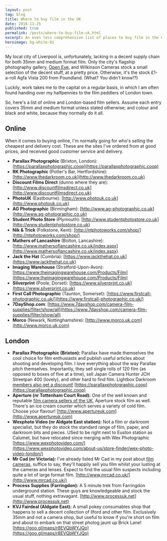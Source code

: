 ```yaml
---
layout: post
tag: blog
title: Where to buy film in the UK
date: 2016-11-25
published: true
permalink: /posts/where-to-buy-film-uk.html
excerpt: An even less comprehensive list of places to buy film in the UK.
heroimage: bg-white-01
---
```


My local city of Liverpool is, unfortunately, lacking in a decent supply chain for both 35mm and medium format film. Only the city's flagship photography gallery, [Open Eye](https://openeye.org.uk), and Wilkinson Cameras stock a small selection of the decent stuff, at a pretty price. Otherwise, it's the stock £1-a-roll Agfa Vista 200 from Poundland. (What? You didn't know!?)

Luckily, work takes me to the capital on a regular basis, in which I am often found handing over my halfpennies to the film peddlers of London town.

So, here's a list of online and London-based film sellers. Assume each entry covers 35mm and medium format unless stated otherwise; and colour and black and white, because they normally do it all.

## Online

When it comes to buying online, I'm normally going for who's selling the cheapest and delivery cost. These are the sites I've ordered from at good prices, and received good customer service and delivery.

* **Parallax Photographic** (Brixton, London): [https://parallaxphotographic.coop](https://parallaxphotographic.coop)
* **RK Photographic** (Potter's Bar, Hertfordshire): [http://www.thedarkroom.co.uk](http://www.thedarkroom.co.uk)
* **Discount Films Direct** (dunno where they are): [http://www.discountfilmsdirect.co.uk](http://www.discountfilmsdirect.co.uk)
* **PhotoUK** (Eastbourne): [http://www.photouk.co.uk](http://www.photouk.co.uk)
* **AG Photographic** (Birmingham): [http://www.ag-photographic.co.uk](http://www.ag-photographic.co.uk)
* **Student Photo Store** (Plymouth): [http://www.studentphotostore.co.uk](http://www.studentphotostore.co.uk)
* **Nik & Trick** (Folkstone, Kent): [http://ntphotoworks.com/shop/](http://ntphotoworks.com/shop/)
* **Mathers of Lancashire** (Bolton, Lancashire): [http://www.mathersoflancashire.co.uk/index.aspx](http://www.mathersoflancashire.co.uk/index.aspx)
* **Jack the Hat** (Cumbria): [https://www.jackthehat.co.uk](https://www.jackthehat.co.uk)
* **Imaging Warehouse** (Stratford-Upon-Avon): [https://www.theimagingwarehouse.com/Products/Film](https://www.theimagingwarehouse.com/Products/Film)
* **Silverprint** (Poole, Dorset): [https://www.silverprint.co.uk](https://www.silverprint.co.uk)
* **First Call Photographic** (Taunton, Somerset): [https://www.firstcall-photographic.co.uk/](https://www.firstcall-photographic.co.uk/)
* **7DayShop.com**: [https://www.7dayshop.com/camera-film-supplies/filter/show/all](https://www.7dayshop.com/camera-film-supplies/filter/show/all)
* **Morco** (Newark, Nottinghamshire): [http://www.morco.uk.com](http://www.morco.uk.com)

## London
* **Parallax Photographic (Brixton):** Parallax have made themselves the cool choice for film enthusiasts and publish useful articles about shooting and developing film. I love everything about the way Parallax pitch themselves. Importantly, they sell single rolls of 120 film (as opposed to boxes of five at a time), sell Japan Camera Hunter JCH Streetpan 400 (lovely), and other hard to find film. Lightbox Darkroom [members also get a discount!](/parallax/) [https://parallaxphotographic.coop](https://parallaxphotographic.coop)
* **Aperture (nr Tottenham Court Road):** One of the well known and reputable [film camera sellers of the UK](/posts/where-to-buy-film-cameras-in-the-UK.html), Aperture stock film as well. There's an ice cream counter which serves a variety of cold film. Choose your flavour! [http://www.apertureuk.com](http://www.apertureuk.com)
* **Wexphoto Video (nr Aldgate East station):** Not a film or darkroom specialist, but they do stock the standard range of film, paper, and darkroom bits and pieces. USed to be right next to Euston station as Calumet, but have relocated since merging with Wex Photographic [https://www.wexphotovideo.com/](https://www.wexphotovideo.com/about-us/store-finder/wex-photo-video-london/)
* **Mr Cad (nr Victoria):** I've already listed Mr Cad in my post about [film cameras](/posts/where-to-buy-film-cameras-in-the-UK.html), suffice to say, they'll happily sell you film whilst your lusting at the cameras and lenses. Expect to find the usual film suspects including quite a lot of large format film. [http://www.mrcad.co.uk/](http://www.mrcad.co.uk/)
* **Process Supplies (Farringdon):** A 5 minute trek from Farringdon underground station. These guys are knowledgeable and stock the usual stuff, nothing extravagant. [http://www.processuk.net](http://www.processuk.net)
* **KVJ Fairdeal (Aldgate East):** A small pokey consumables shop that happens to sell a decent collection of Ilford and other film. Exclusively 35mm and not a camera shop, but useful to know if you're short on film and about to embark on that street photog jaunt up Brick Lane! [https://goo.gl/maps/r8EVQbWYJQo](https://goo.gl/maps/r8EVQbWYJQo)
